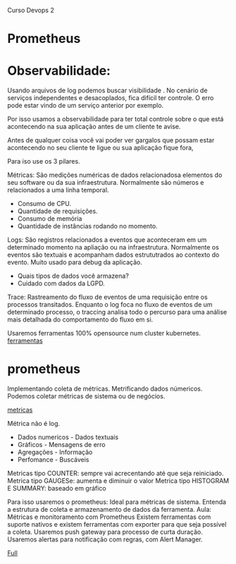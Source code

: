 Curso Devops 2
# Prometheus

# Observabilidade:

Usando arquivos de log podemos buscar visibilidade . No cenário de serviços independentes e desacoplados, fica difícil ter controle. O erro pode estar vindo de um serviço anterior por exemplo.

Por isso usamos a observabilidade para ter total controle sobre o que está acontecendo na sua aplicação antes de um cliente te avise.

Antes de qualquer coisa você vai poder ver gargalos que possam estar acontecendo no seu cliente te ligue ou sua aplicação fique fora,

Para iso use os 3 pilares.

Métricas: São medições numéricas de dados relacionadosa elementos do seu software ou da sua infraestrutura. Normalmente são números e relacionados a uma linha temporal.

- Consumo de CPU.
- Quantidade de requisições.
- Consumo de memória
- Quantidade de instâncias rodando no momento.

Logs: São registros relacionados a eventos que aconteceram em um determinado momento na apliação ou na infraestrutura. Normalmente os eventos são textuais e acompanham dados estrututrados ao contexto do evento. Muito usado para debug da aplicação.
- Quais tipos de dados você armazena?
- Cuidado com dados da LGPD.

Trace: Rastreamento do fluxo de eventos de uma requisição entre os processos transitados. Enquanto o log foca no fluxo de eventos de um determinado processo, o traccing analisa todo o percurso para uma análise mais detalhada do comportamento do fluxo em si.


Usaremos ferramentas 100% opensource num cluster kubernetes.
[ferramentas](./img/observabilidade.png)

# prometheus

Implementando coleta de métricas. Metrificando dados númericos. Podemos coletar métricas de sistema ou de negócios.

[metricas](./img/metricas.png)

Métrica         não é       log. 
- Dados numericos           - Dados textuais
- Gráficos                  - Mensagens de erro
- Agregações                - Informação
- Perfomance                - Buscáveis

Metricas tipo COUNTER: sempre vai acrecentando até que seja reiniciado.
Metrica tipo GAUGESe: aumenta e diminuir o valor
Metrica tipo HISTOGRAM E SUMMARY: baseado em gráfico

Para isso usaremos o prometheus: Ideal para métricas de sistema.
Entenda a estrutura de coleta e armazenamento de dados da ferramenta.
Aula: Métricas e monitoramento com Prometheus
Existem ferramentas com suporte nativos e existem ferramentas com exporter para que seja possível a coleta.
Usaremos push gateway para processo de curta duração.
Usaremos alertas para notificação com regras, com Alert Manager.

[Full](./img/estrutura.png)
